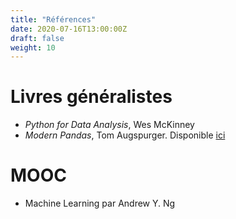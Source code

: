 ```yaml
---
title: "Références"
date: 2020-07-16T13:00:00Z
draft: false
weight: 10
---
```


# Livres généralistes

* *Python for Data Analysis*, Wes McKinney
* *Modern Pandas*, Tom Augspurger. Disponible [ici](https://tomaugspurger.github.io/modern-1-intro.html)

# MOOC

* Machine Learning par Andrew Y. Ng